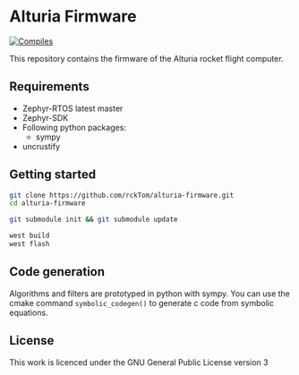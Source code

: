 # Alturia Firmware
[![Compiles](https://github.com/rckTom/alturia-firmware/actions/workflows/build.yml/badge.svg)](https://github.com/rckTom/alturia-firmware/actions/workflows/build.yml)

This repository contains the firmware of the Alturia rocket flight computer.

## Requirements

- Zephyr-RTOS latest master
- Zephyr-SDK
- Following python packages:
	* sympy
- uncrustify

## Getting started

```bash
git clone https://github.com/rckTom/alturia-firmware.git
cd alturia-firmware

git submodule init && git submodule update

west build
west flash
```

## Code generation

Algorithms and filters are prototyped in python with sympy. You can use the
cmake command `symbolic_codegen()` to generate c code from symbolic equations.

## License

This work is licenced under the GNU General Public License version 3
